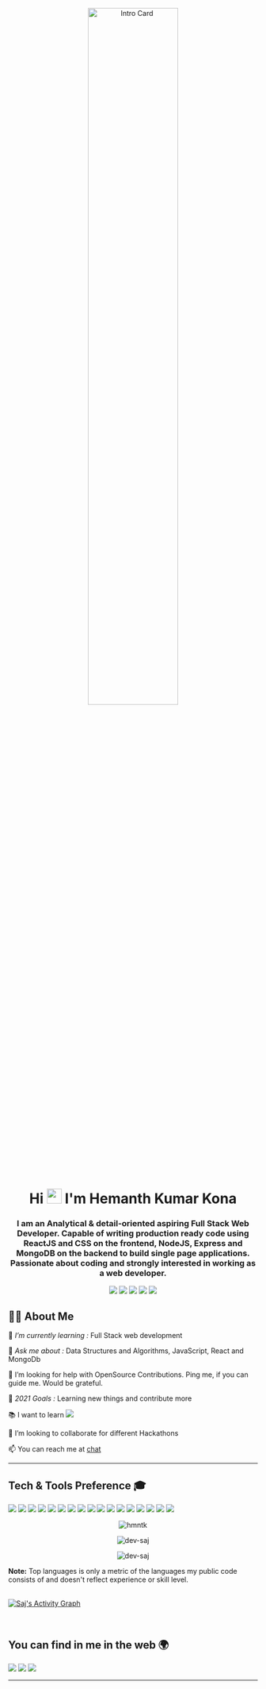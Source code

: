 <p align="center">
    <img src="https://coindsyz.com/wp-content/uploads/2021/05/1584023795.gif" width="60%" title="Intro Card" alt="Intro Card">
  </p>

<h1 align="center">Hi <img src="https://raw.githubusercontent.com/MartinHeinz/MartinHeinz/master/wave.gif" width="30px"> I'm Hemanth Kumar Kona</h1>
<h3 align="center"> I am an Analytical & detail-oriented aspiring Full Stack Web Developer. Capable of writing production ready code using ReactJS and CSS on the frontend, NodeJS, Express and MongoDB on the backend to build single page applications. Passionate about coding and strongly interested in working as a web developer.</h3>



<p align= "center">

<img src="https://img.shields.io/badge/-Javascript-red"/>
<img src="https://img.shields.io/badge/-ReactJS-blue"/>
<img src="https://img.shields.io/badge/-NodeJS-green"/>
<img src="https://img.shields.io/badge/-ExpressJS-blueviolet"/>
<img src="https://img.shields.io/badge/-MongoDB-brightgreen"/>
</p>

## 🙋‍♂️ About Me

🌱 *I’m currently learning :* Full Stack web development

💬 *Ask me about :* Data Structures and Algorithms, JavaScript, React and MongoDb

🤝 I’m looking for help with OpenSource Contributions. Ping me, if you can guide me. Would be grateful.

🥅 *2021 Goals :* Learning new things and contribute more

📚 I want to learn <a href="https://www.framer.com/motion/"><img src="http://img.shields.io/badge/-Framer Motion-bb00dd?style=flat"/></a>

👯 I’m looking to collaborate for different Hackathons

📫 You can reach me at [chat](https://www.linkedin.com/in/hemanthkona/) 

---

## Tech & Tools Preference 🎓

<img src = "https://img.shields.io/badge/-HTML5-E34F26?style=flat&logo=html5&logoColor=white">  <img src = "https://img.shields.io/badge/-CSS3-1572B6?style=flat&logo=css3&logoColor=white">
<img src="https://img.shields.io/badge/-Bootstrap-563D7C?style=flat&logo=bootstrap&logoColor=white">
<img src="https://img.shields.io/badge/-JavaScript-eed718?style=flat&logo=javascript&logoColor=ffffff">
<img src="https://img.shields.io/badge/-React-222222?style=flat&logo=react&logoColor=00c8ff">
<img src="https://img.shields.io/badge/-Redux-purple?style=flat&logo=reduc&logoColor=white">
<img src="https://img.shields.io/badge/-MongoDB-4DB33D?style=flat&logo=mongodb&logoColor=FFFFFF">
<img src="https://img.shields.io/badge/-MySQL-F29111?style=flat&logo=mysql&logoColor=FFFFFF">
<img src="https://img.shields.io/badge/-ExpressJs-787878?style=flat">
<img src="https://img.shields.io/badge/-NodeJs-3C873A?style=flat&logo=Node.js&logoColor=white">
<img src="https://img.shields.io/badge/-Firebase-FFA611?style=flat&logo=firebase&logoColor=FFFFFF">
<img src="http://img.shields.io/badge/-Git-F1502F?style=flat&logo=git&logoColor=FFFFFF">
<img src="http://img.shields.io/badge/-Github-222222?style=flat&logo=github&logoColor=FFFFFF">
<img src="http://img.shields.io/badge/-VS%20Code-007ACC?style=flat&logo=visual%20studio%20code&logoColor=white">
<img src="http://img.shields.io/badge/-Heroku-430098?style=flat&logo=heroku&logoColor=white">
<img src="http://img.shields.io/badge/-Vercel-222222?style=flat&logo=vercel&logoColor=white">
<img src="https://img.shields.io/badge/-Netlify-blue?style=flat&logo=netlify&logoColor=white">
<br/>

<p align="center">
    <img src="https://github-readme-streak-stats.herokuapp.com/?user=hmntk&" alt="hmntk" />
</p>

 
  <p align="center">
    <img align="center" src="https://github-readme-stats.vercel.app/api?username=hmntk&show_icons=true&locale=en" alt="dev-saj" />
    </p>
     
  <p align="center">
   <img align="center" src="https://github-readme-stats.vercel.app/api/top-langs?username=hmntk&show_icons=true&locale=en&layout=compact" alt="dev-saj" />
    </p>
  <b>Note:</b> Top languages is only a metric of the languages my public code consists of and doesn't reflect experience or skill level.

<br/>

<br/>

<a href="https://github.com/hmntk/github-readme-activity-graph"><img alt="Saj's Activity Graph" src="https://activity-graph.herokuapp.com/graph?username=hmntk&bg_color=0D1117&color=5BCDEC&line=5BCDEC&point=FFFFFF&hide_border=true" /></a>

<br/>

## You can find in me in the web 🌍

<p align="left">

<a target="_blank" href = "https://hemanth.dev.voyage/"><img src="https://img.shields.io/badge/-Portfolio%20Website-222?style=flat&logo=medium&logoColor=white"/></a>
<a target="_blank" href = "https://twitter.com/_hemanthkona"><img src="http://img.shields.io/badge/-Twitter-1DA1F2?style=flat&logo=twitter&logoColor=white"/></a>
<a target="_blank" href = "mailto:hemanth.kona@yahoo.com"><img src="https://img.shields.io/badge/-Gmail-D14836?style=flat&logo=gmail&logoColor=white"/></a>

</p>


---
